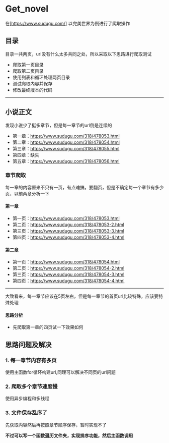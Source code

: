 # Get_novel
在[https://www.sudugu.com/] 以完美世界为例进行了爬取操作
## 目录
目录一共两页，url没有什么太多共同之处，所以采取以下思路进行爬取测试
- 爬取第一页目录
- 爬取第二页目录
- 使用列表和循环处理两页目录
- 测试爬取内容并保存
- 修改最终版本的代码

------
## 小说正文
发现小说少了挺多章节，但是每一章节的url倒是连续的
- 第一章：https://www.sudugu.com/318/478053.html
- 第二章：https://www.sudugu.com/318/478054.html
- 第三章：https://www.sudugu.com/318/478055.html
- 第四章：缺失
- 第五章：https://www.sudugu.com/318/478056.html

### 章节爬取
每一章的内容原来不只有一页，有点难搞，要翻页，但是不确定每一个章节有多少页，以前两章分析一下
#### 第一章
- 第一页：https://www.sudugu.com/318/478053.html
- 第二页：https://www.sudugu.com/318/478053-2.html
- 第三页：https://www.sudugu.com/318/478053-3.html
- 第四页：https://www.sudugu.com/318/478053-4.html
#### 第二章
- 第一页：https://www.sudugu.com/318/478054.html
- 第二页：https://www.sudugu.com/318/478054-2.html
- 第三页：https://www.sudugu.com/318/478054-3.html
- 第四页：https://www.sudugu.com/318/478054-4.html

-----
  大致看来，每一章节应该在5页左右，但是每一章节的首页url比较特殊，应该要特殊处理
  #### 思路分析
  - 先爬取第一章的四页试一下效果如何

## 思路问题及解决
### 1. 每一章节内容有多页
使用主函数for循环构建url,同理可以解决不同页的url问题
### 2. 爬取多个章节速度慢
使用异步编程和多线程
### 3. 文件保存乱序了
先获取内容然后再按照章节顺序保存，暂时实现不了

**不过可以写一个函数遍历文件夹，实现排序功能，然后主函数调用**

  
